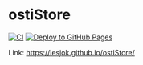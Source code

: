 # ostiStore
[![CI](https://github.com/lesjok/ostiStore/actions/workflows/main.yml/badge.svg)](https://github.com/lesjok/ostiStore/actions/workflows/main.yml)
[![Deploy to GitHub Pages](https://github.com/lesjok/ostiStore/actions/workflows/cd.yml/badge.svg)](https://github.com/lesjok/ostiStore/actions/workflows/cd.yml)

Link: https://lesjok.github.io/ostiStore/

